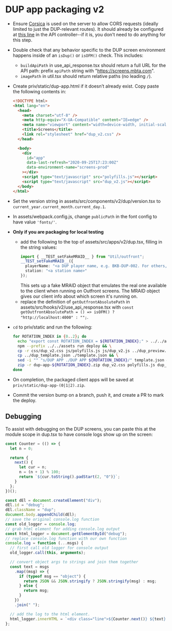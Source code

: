 # DUP app packaging v2

- Ensure [Corsica](https://hexdocs.pm/corsica/Corsica.html) is used on the server to allow CORS requests (ideally limited to just the DUP-relevant routes). It should already be configured at [this line](/lib/screens_web/controllers/v2/screen_api_controller.ex#L9) in the API controller--if it is, you don't need to do anything for this step.
- Double check that any behavior specific to the DUP screen environment happens inside of an `isDup()` or `isOFM()` check. This includes:
  - `buildApiPath` in use_api_response.tsx should return a full URL for the API path: prefix `apiPath` string with "https://screens.mbta.com".
  - `imagePath` in util.tsx should return relative paths (no leading `/`).
- Create priv/static/dup-app.html if it doesn’t already exist. Copy paste the following contents in:

  ```html
  <!DOCTYPE html>
  <html lang="en">
    <head>
      <meta charset="utf-8" />
      <meta http-equiv="X-UA-Compatible" content="IE=edge" />
      <meta name="viewport" content="width=device-width, initial-scale=1.0" />
      <title>Screens</title>
      <link rel="stylesheet" href="dup_v2.css" />
    </head>

    <body>
      <div
        id="app"
        data-last-refresh="2020-09-25T17:23:00Z"
        data-environment-name="screens-prod"
      ></div>
      <script type="text/javascript" src="polyfills.js"></script>
      <script type="text/javascript" src="dup_v2.js"></script>
    </body>
  </html>
  ```

- Set the version string in assets/src/components/v2/dup/version.tsx to `current_year.current_month.current_day.1`.
- In assets/webpack.config.js, change `publicPath` in the font config to have value `'fonts/'`.
- **Only if you are packaging for local testing**
  - add the following to the top of assets/src/apps/v2/dup.tsx, filling in the string values:
    ```ts
    import { __TEST_setFakeMRAID__ } from "Util/outfront";
    __TEST_setFakeMRAID__({
      playerName: "<a DUP player name, e.g. BKB-DUP-002. For others, look in priv/local.json for IDs of the pattern 'DUP-${playerName}'>",
      station: "<a station name>"
    });
    ```
    This sets up a fake MRAID object that emulates the real one available to the client when running on Outfront screens.
    The MRAID object gives our client info about which screen it's running on.
  - replace the definition of `getOutfrontAbsolutePath` in assets/src/hooks/v2/use_api_response.tsx with `const getOutfrontAbsolutePath = () => isOFM() ? "http://localhost:4000" : "";`.
- `cd` to priv/static and run the following:
  ```sh
  for ROTATION_INDEX in {0..2}; do
    echo "export const ROTATION_INDEX = ${ROTATION_INDEX};" > ../../assets/src/components/v2/dup/rotation_index.tsx && \
    npm --prefix ../../assets run deploy && \
    cp -r css/dup_v2.css js/polyfills.js js/dup_v2.js ../dup_preview.png . && \
    cp ../dup_template.json ./template.json && \
    sed -i "" "s/DUP APP ./DUP APP ${ROTATION_INDEX}/" template.json && \
    zip -r dup-app-${ROTATION_INDEX}.zip dup_v2.css polyfills.js dup_v2.js fonts images dup-app.html template.json dup_preview.png
  done
  ```
- On completion, the packaged client apps will be saved at `priv/static/dup-app-(0|1|2).zip`.
- Commit the version bump on a branch, push it, and create a PR to mark the deploy.

## Debugging

To assist with debugging on the DUP screens, you can paste this at the module scope in dup.tsx to have console logs
show up on the screen:

```js
const Counter = (() => {
  let n = 0;

  return {
    next() {
      let cur = n;
      n = (n + 1) % 100;
      return `${cur.toString().padStart(2, "0")}`;
    }
  };
})();

const dEl = document.createElement("div");
dEl.id = "debug";
dEl.className = "dup";
document.body.appendChild(dEl);
// save the original console.log function
const old_logger = console.log;
// grab html element for adding console.log output
const html_logger = document.getElementById("debug");
// replace console.log function with our own function
console.log = function (...msgs) {
  // first call old logger for console output
  old_logger.call(this, arguments);

  // convert object args to strings and join them together
  const text = msgs
    .map((msg) => {
      if (typeof msg == "object") {
        return JSON && JSON.stringify ? JSON.stringify(msg) : msg;
      } else {
        return msg;
      }
    })
    .join(" ");

  // add the log to the html element.
  html_logger.innerHTML = `<div class="line">${Counter.next()} ${text} </div>${html_logger.innerHTML}`;
};
```
